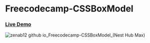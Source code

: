 # Freecodecamp-CSSBoxModel
### [Live Demo](https://zenab12.github.io/Freecodecamp-CSSBoxModel/)
![zenab12 github io_Freecodecamp-CSSBoxModel_(Nest Hub Max)](https://user-images.githubusercontent.com/78083890/176234444-de46963c-8683-452e-accf-49017eba912d.png)
